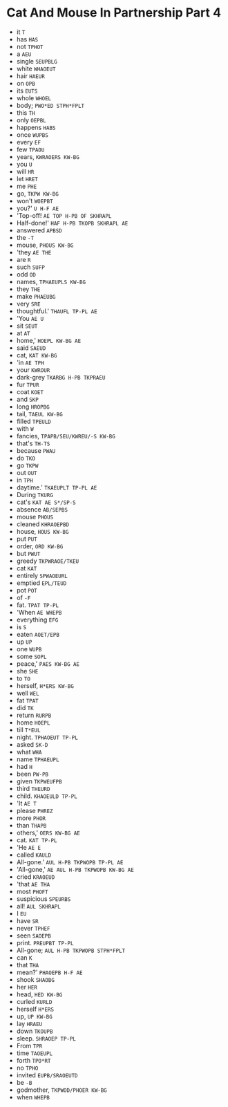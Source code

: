 # Cat And Mouse In Partnership Part 4

* it `T`
* has `HAS`
* not `TPHOT`
* a `AEU`
* single `SEUPBLG`
* white `WHAOEUT`
* hair `HAEUR`
* on `OPB`
* its `EUTS`
* whole `WHOEL`
* body; `PWO*ED STPH*FPLT`
* this `TH`
* only `OEPBL`
* happens `HABS`
* once `WUPBS`
* every `EF`
* few `TPAOU`
* years, `KWRAOERS KW-BG`
* you `U`
* will `HR`
* let `HRET`
* me `PHE`
* go, `TKPW KW-BG`
* won't `WOEPBT`
* you?' `U H-F AE`
* 'Top-off! `AE TOP H-PB OF SKHRAPL`
* Half-done!' `HAF H-PB TKOPB SKHRAPL AE`
* answered `APBSD`
* the `-T`
* mouse, `PHOUS KW-BG`
* 'they `AE THE`
* are `R`
* such `SUFP`
* odd `OD`
* names, `TPHAEUPLS KW-BG`
* they `THE`
* make `PHAEUBG`
* very `SRE`
* thoughtful.' `THAUFL TP-PL AE`
* 'You `AE U`
* sit `SEUT`
* at `AT`
* home,' `HOEPL KW-BG AE`
* said `SAEUD`
* cat, `KAT KW-BG`
* 'in `AE TPH`
* your `KWROUR`
* dark-grey `TKARBG H-PB TKPRAEU`
* fur `TPUR`
* coat `KOET`
* and `SKP`
* long `HROPBG`
* tail, `TAEUL KW-BG`
* filled `TPEULD`
* with `W`
* fancies, `TPAPB/SEU/KWREU/-S KW-BG`
* that's `TH-TS`
* because `PWAU`
* do `TKO`
* go `TKPW`
* out `OUT`
* in `TPH`
* daytime.' `TKAEUPLT TP-PL AE`
* During `TKURG`
* cat's `KAT AE S*/SP-S`
* absence `AB/SEPBS`
* mouse `PHOUS`
* cleaned `KHRAOEPBD`
* house, `HOUS KW-BG`
* put `PUT`
* order, `ORD KW-BG`
* but `PWUT`
* greedy `TKPWRAOE/TKEU`
* cat `KAT`
* entirely `SPWAOEURL`
* emptied `EPL/TEUD`
* pot `POT`
* of `-F`
* fat. `TPAT TP-PL`
* 'When `AE WHEPB`
* everything `EFG`
* is `S`
* eaten `AOET/EPB`
* up `UP`
* one `WUPB`
* some `SOPL`
* peace,' `PAES KW-BG AE`
* she `SHE`
* to `TO`
* herself, `H*ERS KW-BG`
* well `WEL`
* fat `TPAT`
* did `TK`
* return `RURPB`
* home `HOEPL`
* till `T*EUL`
* night. `TPHAOEUT TP-PL`
* asked `SK-D`
* what `WHA`
* name `TPHAEUPL`
* had `H`
* been `PW-PB`
* given `TKPWEUFPB`
* third `THEURD`
* child. `KHAOEULD TP-PL`
* 'It `AE T`
* please `PHREZ`
* more `PHOR`
* than `THAPB`
* others,' `OERS KW-BG AE`
* cat. `KAT TP-PL`
* 'He `AE E`
* called `KAULD`
* All-gone.' `AUL H-PB TKPWOPB TP-PL AE`
* 'All-gone,' `AE AUL H-PB TKPWOPB KW-BG AE`
* cried `KRAOEUD`
* 'that `AE THA`
* most `PHOFT`
* suspicious `SPEURBS`
* all! `AUL SKHRAPL`
* I `EU`
* have `SR`
* never `TPHEF`
* seen `SAOEPB`
* print. `PREUPBT TP-PL`
* All-gone; `AUL H-PB TKPWOPB STPH*FPLT`
* can `K`
* that `THA`
* mean?' `PHAOEPB H-F AE`
* shook `SHAOBG`
* her `HER`
* head, `HED KW-BG`
* curled `KURLD`
* herself `H*ERS`
* up, `UP KW-BG`
* lay `HRAEU`
* down `TKOUPB`
* sleep. `SHRAOEP TP-PL`
* From `TPR`
* time `TAOEUPL`
* forth `TPO*RT`
* no `TPHO`
* invited `EUPB/SRAOEUTD`
* be `-B`
* godmother, `TKPWOD/PHOER KW-BG`
* when `WHEPB`
